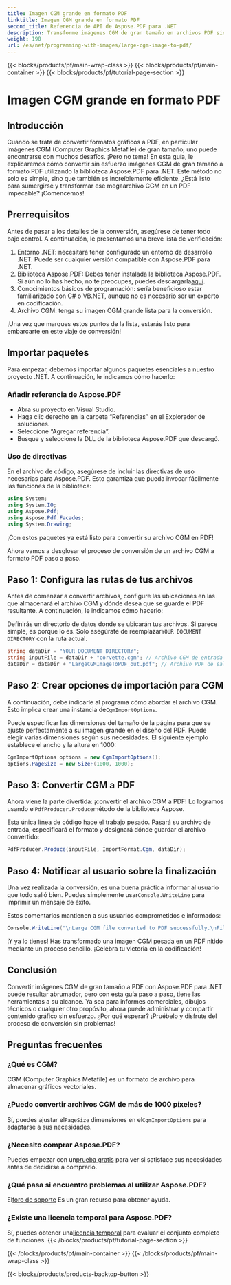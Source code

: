 ```yaml
---
title: Imagen CGM grande en formato PDF
linktitle: Imagen CGM grande en formato PDF
second_title: Referencia de API de Aspose.PDF para .NET
description: Transforme imágenes CGM de gran tamaño en archivos PDF sin esfuerzo con Aspose.PDF para .NET. Siga esta sencilla guía para un proceso de conversión rápido y eficaz.
weight: 190
url: /es/net/programming-with-images/large-cgm-image-to-pdf/
---
```


{{< blocks/products/pf/main-wrap-class >}}
{{< blocks/products/pf/main-container >}}
{{< blocks/products/pf/tutorial-page-section >}}

# Imagen CGM grande en formato PDF

## Introducción

Cuando se trata de convertir formatos gráficos a PDF, en particular imágenes CGM (Computer Graphics Metafile) de gran tamaño, uno puede encontrarse con muchos desafíos. ¡Pero no tema! En esta guía, le explicaremos cómo convertir sin esfuerzo imágenes CGM de gran tamaño a formato PDF utilizando la biblioteca Aspose.PDF para .NET. Este método no solo es simple, sino que también es increíblemente eficiente. ¿Está listo para sumergirse y transformar ese megaarchivo CGM en un PDF impecable? ¡Comencemos!

## Prerrequisitos

Antes de pasar a los detalles de la conversión, asegúrese de tener todo bajo control. A continuación, le presentamos una breve lista de verificación:

1. Entorno .NET: necesitará tener configurado un entorno de desarrollo .NET. Puede ser cualquier versión compatible con Aspose.PDF para .NET.
2. Biblioteca Aspose.PDF: Debes tener instalada la biblioteca Aspose.PDF. Si aún no lo has hecho, no te preocupes, puedes descargarla[aquí](https://releases.aspose.com/pdf/net/).
3. Conocimientos básicos de programación: sería beneficioso estar familiarizado con C# o VB.NET, aunque no es necesario ser un experto en codificación.
4. Archivo CGM: tenga su imagen CGM grande lista para la conversión.

¡Una vez que marques estos puntos de la lista, estarás listo para embarcarte en este viaje de conversión!

## Importar paquetes

Para empezar, debemos importar algunos paquetes esenciales a nuestro proyecto .NET. A continuación, le indicamos cómo hacerlo:

### Añadir referencia de Aspose.PDF

- Abra su proyecto en Visual Studio.
- Haga clic derecho en la carpeta “Referencias” en el Explorador de soluciones.
- Seleccione “Agregar referencia”.
- Busque y seleccione la DLL de la biblioteca Aspose.PDF que descargó.

### Uso de directivas

En el archivo de código, asegúrese de incluir las directivas de uso necesarias para Aspose.PDF. Esto garantiza que pueda invocar fácilmente las funciones de la biblioteca:

```csharp
using System;
using System.IO;
using Aspose.Pdf;
using Aspose.Pdf.Facades;
using System.Drawing;
```

¡Con estos paquetes ya está listo para convertir su archivo CGM en PDF!

Ahora vamos a desglosar el proceso de conversión de un archivo CGM a formato PDF paso a paso.

## Paso 1: Configura las rutas de tus archivos

Antes de comenzar a convertir archivos, configure las ubicaciones en las que almacenará el archivo CGM y dónde desea que se guarde el PDF resultante. A continuación, le indicamos cómo hacerlo:

 Definirás un directorio de datos donde se ubicarán tus archivos. Si parece simple, es porque lo es. Solo asegúrate de reemplazar`YOUR DOCUMENT DIRECTORY` con la ruta actual.

```csharp
string dataDir = "YOUR DOCUMENT DIRECTORY";
string inputFile = dataDir + "corvette.cgm"; // Archivo CGM de entrada
dataDir = dataDir + "LargeCGMImageToPDF_out.pdf"; // Archivo PDF de salida
```

## Paso 2: Crear opciones de importación para CGM

 A continuación, debe indicarle al programa cómo abordar el archivo CGM. Esto implica crear una instancia de`CgmImportOptions`.

Puede especificar las dimensiones del tamaño de la página para que se ajuste perfectamente a su imagen grande en el diseño del PDF. Puede elegir varias dimensiones según sus necesidades. El siguiente ejemplo establece el ancho y la altura en 1000:

```csharp
CgmImportOptions options = new CgmImportOptions();
options.PageSize = new SizeF(1000, 1000);
```

## Paso 3: Convertir CGM a PDF

 Ahora viene la parte divertida: ¡convertir el archivo CGM a PDF! Lo logramos usando el`PdfProducer.Produce`método de la biblioteca Aspose.

Esta única línea de código hace el trabajo pesado. Pasará su archivo de entrada, especificará el formato y designará dónde guardar el archivo convertido:

```csharp
PdfProducer.Produce(inputFile, ImportFormat.Cgm, dataDir);
```

## Paso 4: Notificar al usuario sobre la finalización

 Una vez realizada la conversión, es una buena práctica informar al usuario que todo salió bien. Puedes simplemente usar`Console.WriteLine` para imprimir un mensaje de éxito.

Estos comentarios mantienen a sus usuarios comprometidos e informados:

```csharp
Console.WriteLine("\nLarge CGM file converted to PDF successfully.\nFile saved at " + dataDir);
```

¡Y ya lo tienes! Has transformado una imagen CGM pesada en un PDF nítido mediante un proceso sencillo. ¡Celebra tu victoria en la codificación!

## Conclusión

Convertir imágenes CGM de gran tamaño a PDF con Aspose.PDF para .NET puede resultar abrumador, pero con esta guía paso a paso, tiene las herramientas a su alcance. Ya sea para informes comerciales, dibujos técnicos o cualquier otro propósito, ahora puede administrar y compartir contenido gráfico sin esfuerzo. ¿Por qué esperar? ¡Pruébelo y disfrute del proceso de conversión sin problemas!

## Preguntas frecuentes

### ¿Qué es CGM?
CGM (Computer Graphics Metafile) es un formato de archivo para almacenar gráficos vectoriales.

### ¿Puedo convertir archivos CGM de más de 1000 píxeles?
 Sí, puedes ajustar el`PageSize` dimensiones en el`CgmImportOptions` para adaptarse a sus necesidades.

### ¿Necesito comprar Aspose.PDF?
 Puedes empezar con un[prueba gratis](https://releases.aspose.com/) para ver si satisface sus necesidades antes de decidirse a comprarlo.

### ¿Qué pasa si encuentro problemas al utilizar Aspose.PDF?
 El[foro de soporte](https://forum.aspose.com/c/pdf/10) Es un gran recurso para obtener ayuda.

### ¿Existe una licencia temporal para Aspose.PDF?
 Sí, puedes obtener una[licencia temporal](https://purchase.aspose.com/temporary-license/) para evaluar el conjunto completo de funciones.
{{< /blocks/products/pf/tutorial-page-section >}}

{{< /blocks/products/pf/main-container >}}
{{< /blocks/products/pf/main-wrap-class >}}

{{< blocks/products/products-backtop-button >}}
